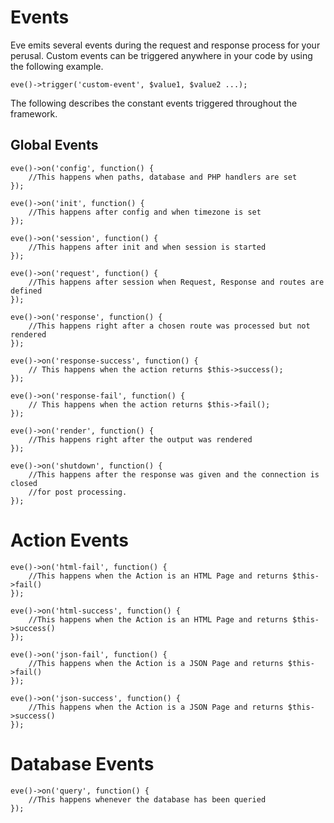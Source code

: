 # Events

Eve emits several events during the request and response process for your perusal. Custom events can be triggered anywhere in your code by using the following example.

```
eve()->trigger('custom-event', $value1, $value2 ...);
```

The following describes the constant events triggered throughout the framework.

## Global Events

```
eve()->on('config', function() {
	//This happens when paths, database and PHP handlers are set
});
```

```
eve()->on('init', function() {
	//This happens after config and when timezone is set
});
```


```
eve()->on('session', function() {
	//This happens after init and when session is started
});
```

```
eve()->on('request', function() {
	//This happens after session when Request, Response and routes are defined
});
```

```
eve()->on('response', function() {
	//This happens right after a chosen route was processed but not rendered
});
```

```
eve()->on('response-success', function() {
	// This happens when the action returns $this->success();
});
```

```
eve()->on('response-fail', function() {
	// This happens when the action returns $this->fail();
});
```

```
eve()->on('render', function() {
	//This happens right after the output was rendered
});
```

```
eve()->on('shutdown', function() {
	//This happens after the response was given and the connection is closed
	//for post processing.
});
```

# Action Events

```
eve()->on('html-fail', function() {
	//This happens when the Action is an HTML Page and returns $this->fail()
});
```

```
eve()->on('html-success', function() {
	//This happens when the Action is an HTML Page and returns $this->success()
});
```

```
eve()->on('json-fail', function() {
	//This happens when the Action is a JSON Page and returns $this->fail()
});
```

```
eve()->on('json-success', function() {
	//This happens when the Action is a JSON Page and returns $this->success()
});
```

# Database Events

```
eve()->on('query', function() {
	//This happens whenever the database has been queried
});
```